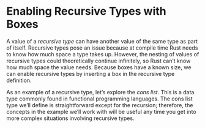 # Enabling Recursive Types with Boxes

A value of a _recursive type_ can have another value of the same type as part
of itself. Recursive types pose an issue because at compile time Rust needs to
know how much space a type takes up. However, the nesting of values of
recursive types could theoretically continue infinitely, so Rust can’t know how
much space the value needs. Because boxes have a known size, we can enable
recursive types by inserting a box in the recursive type definition.

As an example of a recursive type, let’s explore the _cons list_. This is a
data type commonly found in functional programming languages. The cons list
type we’ll define is straightforward except for the recursion; therefore, the
concepts in the example we’ll work with will be useful any time you get into
more complex situations involving recursive types.
